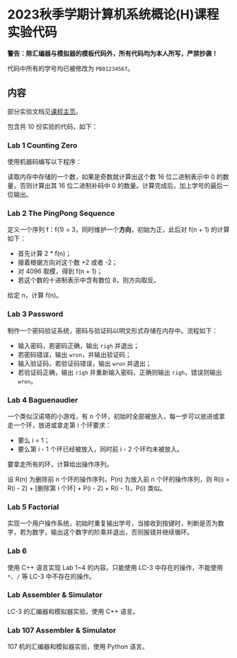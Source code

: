# 2023秋季学期计算机系统概论(H)课程实验代码
**警告：除汇编器与模拟器的模板代码外，所有代码均为本人所写，严禁抄袭！**

代码中所有的学号均已被修改为 `PB01234567`。

## 内容
部分实验文档见[课程主页](https://acsa.ustc.edu.cn/ics/lab.html)。

包含共 10 份实验的代码，如下：
### Lab 1 Counting Zero
使用机器码编写以下程序：

读取内存中存储的一个数，如果是奇数就计算出这个数 16 位二进制表示中 0 的数量，否则计算出其 16 位二进制补码中 0 的数量。计算完成后，加上学号的最后一位输出。

### Lab 2 The PingPong Sequence
定义一个序列 f：f(1) = 3，同时维护一个**方向**，初始为正，此后对 f(n + 1) 的计算如下：
+ 首先计算 2 * f(n)；
+ 接着根据方向对这个数 +2 或者 -2；
+ 对 4096 取模，得到 f(n + 1)；
+ 若这个数的十进制表示中含有数位 8，则方向取反。

给定 n，计算 f(n)。

### Lab 3 Password
制作一个密码验证系统，密码与验证码以明文形式存储在内存中。流程如下：
+ 输入密码，若密码正确，输出 `righ` 并退出；
+ 若密码错误，输出 `wron`，并输出验证码；
+ 输入验证码，若验证码错误，输出 `wron` 并退出；
+ 若验证码正确，输出 `righ` 并重新输入密码，正确则输出 `righ`，错误则输出 `wron`。

### Lab 4 Baguenaudier
一个类似汉诺塔的小游戏，有 n 个环，初始时全部被放入，每一步可以放进或拿走一个环，放进或拿走第 i 个环要求：
+ 要么 i = 1；
+ 要么第 i - 1 个环已经被放入，同时前 i - 2 个环均未被放入。

要拿走所有的环，计算给出操作序列。

设 R(n) 为删除前 n 个环的操作序列，P(n) 为放入前 n 个环的操作序列，则 R(i) = R(i - 2) + \[删除第 i 个环\] + P(i - 2) + R(i - 1)，P(i) 类似。

### Lab 5 Factorial
实现一个用户操作系统，初始时重复输出学号，当接收到按键时，判断是否为数字，若为数字，输出这个数字的阶乘并退出，否则报错并继续循环。

### Lab 6
使用 C++ 语言实现 Lab 1~4 的内容。只能使用 LC-3 中存在的操作，不能使用 `*`、`/` 等 LC-3 中不存在的操作。

### Lab Assembler & Simulator
LC-3 的汇编器和模拟器实验，使用 C++ 语言。

### Lab 107 Assembler & Simulator
107 机的汇编器和模拟器实验，使用 Python 语言。

